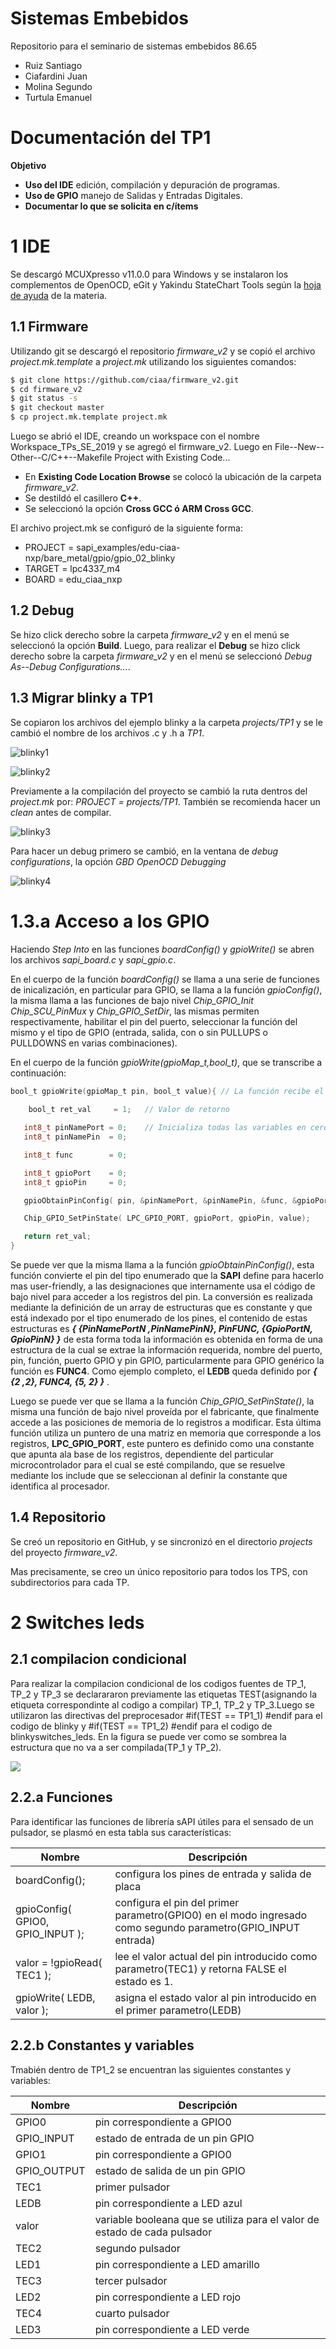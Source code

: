# Sistemas Embebidos
Repositorio para el seminario de sistemas embebidos 86.65

- Ruiz Santiago
- Ciafardini Juan
- Molina Segundo
- Turtula Emanuel

# Documentación del TP1
**Objetivo**
- **Uso del IDE** edición, compilación y depuración de programas.
- **Uso de GPIO** manejo de Salidas y Entradas Digitales.
- **Documentar lo que se solicita en c/ítems** 

# 1 IDE
Se descargó MCUXpresso v11.0.0 para Windows y se instalaron los complementos de OpenOCD, eGit y Yakindu StateChart Tools según la [hoja de ayuda](https://campus.fi.uba.ar/pluginfile.php/307047/mod_resource/content/5/Sistemas_Embebidos-2019_2doC-Instalacion_de_Herramientas-Cruz.pdf) de la materia.

## 1.1 Firmware
Utilizando git se descargó el repositorio *firmware_v2* y se copió el archivo *project.mk.template* a *project.mk* utilizando los siguientes comandos:
```sh
$ git clone https://github.com/ciaa/firmware_v2.git
$ cd firmware_v2
$ git status -s
$ git checkout master
$ cp project.mk.template project.mk
```
Luego se abrió el IDE, creando un workspace con el nombre Workspace_TPs_SE_2019 y se agregó el firmware_v2. Luego en File--New--Other--C/C++--Makefile Project with Existing Code...

- En **Existing Code Location Browse** se colocó la ubicación de la carpeta *firmware_v2*.
- Se destildó el casillero **C++**.
- Se seleccionó la opción **Cross GCC ó ARM Cross GCC**.

El archivo project.mk se configuró de la siguiente forma:

- PROJECT = sapi_examples/edu-ciaa-nxp/bare_metal/gpio/gpio_02_blinky
- TARGET = lpc4337_m4
- BOARD = edu_ciaa_nxp

## 1.2 Debug
Se hizo click derecho sobre la carpeta *firmware_v2* y en el menú se seleccionó la opción **Build**. Luego, para realizar el **Debug** se hizo click derecho sobre la carpeta *firmware_v2* y en el menú se seleccionó *Debug As--Debug Configurations...*.

## 1.3 Migrar blinky a TP1
Se copiaron los archivos del ejemplo blinky a la carpeta *projects/TP1* y se le cambió el nombre de los archivos .c y .h a *TP1*.       
        
![blinky1](IMAGENES/blinky1.PNG)        

![blinky2](IMAGENES/blinky2.PNG)        


Previamente a la compilación del proyecto se cambió la ruta dentros del   *project.mk*  por: *PROJECT = projects/TP1*. También se recomienda hacer un *clean* antes de compilar. 

![blinky3](IMAGENES/blinky3.PNG)        

Para hacer un debug primero se cambió, en la ventana de *debug configurations*, la opción *GBD OpenOCD Debugging*

![blinky4](IMAGENES/blinky4.PNG)        

# 1.3.a Acceso a los GPIO


Haciendo *Step Into* en las funciones *boardConfig()* y *gpioWrite()* se abren los archivos *sapi_board.c* y *sapi_gpio.c*.


En el cuerpo de la función *boardConfig()* se llama a una serie de funciones de inicalización, en particular para GPIO, se llama a la función *gpioConfig()*, la misma llama a las funciones de bajo nivel *Chip_GPIO_Init* *Chip_SCU_PinMux* y *Chip_GPIO_SetDir*, las mismas permiten respectivamente, habilitar el pin del puerto, seleccionar la función del mismo y el tipo de GPIO (entrada, salida, con o sin PULLUPS o PULLDOWNS en varias combinaciones).



En el cuerpo de la función *gpioWrite(gpioMap\_t,bool\_t)*, que se transcribe a continuación:


```c
bool_t gpioWrite(gpioMap_t pin, bool_t value){ // La función recibe el pin y el estado
    
    bool_t ret_val     = 1;   // Valor de retorno

   int8_t pinNamePort = 0;    // Inicializa todas las variables en cero
   int8_t pinNamePin  = 0;

   int8_t func        = 0;

   int8_t gpioPort    = 0;
   int8_t gpioPin     = 0;

   gpioObtainPinConfig( pin, &pinNamePort, &pinNamePin, &func, &gpioPort, &gpioPin );

   Chip_GPIO_SetPinState( LPC_GPIO_PORT, gpioPort, gpioPin, value);

   return ret_val;
}
```


Se puede ver que la misma llama a la función *gpioObtainPinConfig()*, esta función convierte el pin del tipo enumerado que la **SAPI** define para hacerlo mas user-friendly, a las designaciones que internamente usa el código de bajo nivel para acceder a los registros del pin. La conversión es realizada mediante la definición de un array de estructuras que es constante y que está indexado por el tipo enumerado de los pines, el contenido de estas estructuras es ***{ {PinNamePortN ,PinNamePinN}, PinFUNC, {GpioPortN, GpioPinN} }*** de esta forma toda la información es obtenida en forma de una estructura de la cual se extrae la información requerida, nombre del puerto, pin, función, puerto GPIO y pin GPIO, particularmente para GPIO genérico la función es **FUNC4**. Como ejemplo completo, el **LEDB** queda definido por ***{ {2 ,2}, FUNC4, {5, 2} }*** .

Luego se puede ver que se llama a la función *Chip_GPIO_SetPinState()*, la misma una función de bajo nivel proveída por el fabricante, que finalmente accede a las posiciones de memoria de lo registros a modificar. Esta última función utiliza un puntero de una matriz en memoria que corresponde a los registros, **LPC\_GPIO_PORT**,  este puntero es definido como una constante que apunta ala base de los registros, dependiente del particular microcontrolador para el cual se esté compilando, que se resuelve mediante los include que se seleccionan al definir la constante que identifica al procesador.

## 1.4 Repositorio
Se creó un repositorio en GitHub, y se sincronizó en el directorio *projects* del proyecto *firmware_v2*. 

Mas precisamente, se creo un único repositorio para todos los TPS, con subdirectorios para cada TP. 

# 2 Switches leds

## 2.1 compilacion condicional

Para realizar la compilacion condicional de los codigos fuentes de TP_1, TP_2 y TP_3 se declarararon previamente las etiquetas TEST(asignando la etiqueta correspondinte al codigo a compilar) TP_1, TP_2 y TP_3.Luego se utilizaron las directivas del preprocesador #if(TEST == TP1_1) #endif para el codigo de blinky y #if(TEST == TP1_2) #endif para el codigo de blinkyswitches_leds.
En la figura se puede ver como se sombrea la estructura que no va a ser compilada(TP_1 y TP_2).

![](Imagenes/compilacion_condicional.png)

## 2.2.a Funciones

Para identificar las funciones de librería sAPI útiles para el sensado de un pulsador, se plasmó en esta tabla sus características:

| Nombre | Descripción |
| ------ | ----------- |
| boardConfig(); | configura los pines de entrada y salida de placa |
| gpioConfig( GPIO0, GPIO_INPUT ); | configura el pin del primer parametro(GPIO0) en el modo ingresado como segundo parametro(GPIO_INPUT entrada) |
| valor = !gpioRead( TEC1 ); | lee el valor actual del pin introducido como parametro(TEC1) y retorna FALSE el estado es 1. |
| gpioWrite( LEDB, valor ); | asigna el estado valor al pin introducido en el primer parametro(LEDB) |

## 2.2.b Constantes y variables

Tmabién dentro de TP1_2 se encuentran las siguientes constantes y variables:

| Nombre | Descripción |
| ------ | ----------- |
| GPIO0 | pin correspondiente a GPIO0 |
| GPIO_INPUT | estado de entrada de un pin GPIO |
| GPIO1 | pin correspondiente a GPIO0 |
| GPIO_OUTPUT | estado de salida de un pin GPIO |
| TEC1 | primer pulsador |
| LEDB | pin correspondiente a LED azul |
| valor | variable booleana que se utiliza para el valor de estado de cada pulsador |
| TEC2 | segundo pulsador |
| LED1 | pin correspondiente a LED amarillo|
| TEC3 | tercer pulsador |
| LED2 | pin correspondiente a LED rojo |
| TEC4 | cuarto pulsador |
| LED3 | pin correspondiente a LED verde |
